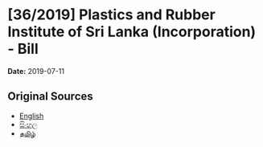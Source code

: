 # [36/2019] Plastics and Rubber Institute of Sri Lanka (Incorporation) - Bill

**Date:** 2019-07-11

## Original Sources

- [English](https://documents.gov.lk/view/bills/2019/7/36-2019_E.pdf)
- [සිංහල](https://documents.gov.lk/view/bills/2019/7/36-2019_S.pdf)
- [தமிழ்](https://documents.gov.lk/view/bills/2019/7/36-2019_T.pdf)
